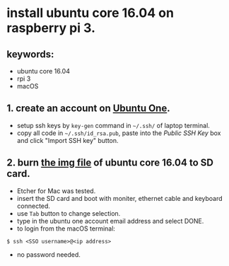 # install ubuntu core 16.04 on raspberry pi 3.
## keywords: 
- ubuntu core 16.04
- rpi 3
- macOS
## 1. create an account on [Ubuntu One](https://login.ubuntu.com).
* setup ssh keys by `key-gen` command in `~/.ssh/` of laptop terminal.
* copy all code in `~/.ssh/id_rsa.pub`, paste into the *Public SSH Key* box and click "Import SSH key" button.
## 2. burn [the img file](https://developer.ubuntu.com/core/get-started/raspberry-pi-2-3) of ubuntu core 16.04 to SD card.
* Etcher for Mac was tested.
* insert the SD card and boot with moniter, ethernet cable and keyboard connected.
* use `Tab` button to change selection. 
* type in the ubuntu one account email address and select DONE.
* to login from the macOS terminal:
```
$ ssh <SSO username>@<ip address>
```
* no password needed.
